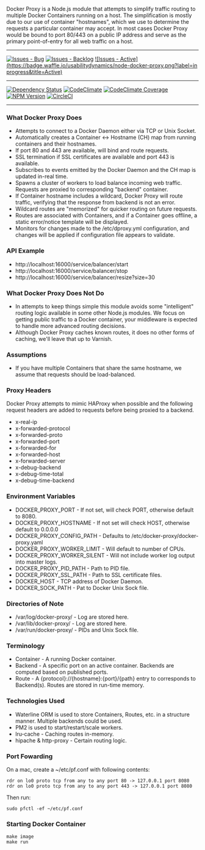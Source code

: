 Docker Proxy is a Node.js module that attempts to simplify traffic routing to multiple Docker Containers running on a host.
The simplification is mostly due to our use of container "hostnames", which we use to determine the requests a particular container may accept.
In most cases Docker Proxy would be bound to port 80/443 on a public IP address and serve as the primary point-of-entry for all web traffic on a host.

***
[![Issues - Bug](https://badge.waffle.io/usabilitydynamics/node-docker-proxy.png?label=bug&title=Bugs)](http://waffle.io/usabilitydynamics/node-docker-proxy)
[![Issues - Backlog](https://badge.waffle.io/usabilitydynamics/node-docker-proxy.png?label=backlog&title=Backlog)](http://waffle.io/usabilitydynamics/node-docker-proxy/)
[![Issues - Active](https://badge.waffle.io/usabilitydynamics/node-docker-proxy.png?label=in progress&title=Active)](http://waffle.io/usabilitydynamics/node-docker-proxy/)
***
[![Dependency Status](https://gemnasium.com/UsabilityDynamics/node-docker-proxy.svg)](https://gemnasium.com/UsabilityDynamics/node-docker-proxy)
[![CodeClimate](http://img.shields.io/codeclimate/github/UsabilityDynamics/node-docker-proxy.svg)](https://codeclimate.com/github/UsabilityDynamics/node-docker-proxy)
[![CodeClimate Coverage](http://img.shields.io/codeclimate/coverage/github/UsabilityDynamics/node-docker-proxy.svg)](https://codeclimate.com/github/UsabilityDynamics/node-docker-proxy)
[![NPM Version](http://img.shields.io/npm/v/object-settings.svg)](https://www.npmjs.org/package/object-settings)
[![CircleCI](https://circleci.com/gh/UsabilityDynamics/node-docker-proxy.png?circle-token=822abc09fd13abaf818fdb0623f3185185599ca5)](https://circleci.com/gh/UsabilityDynamics/node-docker-proxy)
***

### What Docker Proxy Does

* Attempts to connect to a Docker Daemon either via TCP or Unix Socket.
* Automatically creates a Container <-> Hostname (CH) map from running containers and their hostnames.
* If port 80 and 443 are available, will bind and route requests.
* SSL termination if SSL certificates are available and port 443 is available.
* Subscribes to events emitted by the Docker Daemon and the CH map is updated in-real time.
* Spawns a cluster of workers to load balance incoming web traffic. Requests are proxied to corresponding "backend" container.
* If Container hostname includes a wildcard, Docker Proxy will route traffic, verifying that the response from backend is not an error.
* Wildcard routes are "memorized" for quicker routing on future requests.
* Routes are associated with Containers, and if a Container goes offline, a static error/notice template will be displayed.
* Monitors for changes made to the /etc/dproxy.yml configuration, and changes will be applied if configuration file appears to validate.

### API Example

* http://localhost:16000/service/balancer/start
* http://localhost:16000/service/balancer/stop
* http://localhost:16000/service/balancer/resize?size=30

### What Docker Proxy Does Not Do

* In attempts to keep things simple this module avoids some "intelligent" routing logic available in some other Node.js modules. We focus on getting public traffic to a Docker container, your middleware is expected to handle more advanced routing decisions.
* Although Docker Proxy caches known routes, it does no other forms of caching, we'll leave that up to Varnish.

### Assumptions

* If you have multiple Containers that share the same hostname, we assume that requests should be load-balanced.

### Proxy Headers
Docker Proxy attempts to mimic HAProxy when possible and the following request headers are added to requests before being proxied to a backend.

* x-real-ip
* x-forwarded-protocol
* x-forwarded-proto
* x-forwarded-port
* x-forwarded-for
* x-forwarded-host
* x-forwarded-server
* x-debug-backend
* x-debug-time-total
* x-debug-time-backend

### Environment Variables

* DOCKER_PROXY_PORT - If not set, will check PORT, otherwise default to 8080.
* DOCKER_PROXY_HOSTNAME - If not set will check HOST, otherwise default to 0.0.0.0
* DOCKER_PROXY_CONFIG_PATH - Defaults to /etc/docker-proxy/docker-proxy.yaml
* DOCKER_PROXY_WORKER_LIMIT - Will default to number of CPUs.
* DOCKER_PROXY_WORKER_SILENT - Will not include worker log output into master logs.
* DOCKER_PROXY_PID_PATH - Path to PID file.
* DOCKER_PROXY_SSL_PATH - Path to SSL certificate files.
* DOCKER_HOST - TCP address of Docker Daemon.
* DOCKER_SOCK_PATH - Pat to Docker Unix Sock file.

### Directories of Note

* /var/log/docker-proxy/ - Log are stored here.
* /var/lib/docker-proxy/ - Log are stored here.
* /var/run/docker-proxy/ - PIDs and Unix Sock file.

### Terminology

* Container - A running Docker container.
* Backend - A specific port on an active container. Backends are computed based on published ports.
* Route - A {protocol}://{hostname}:{port}/{path} entry to corresponds to Backend(s). Routes are stored in run-time memory.

### Technologies Used

* Waterline ORM is used to store Containers, Routes, etc. in a structure manner. Multiple backends could be used.
* PM2 is used to start/restart/scale workers.
* lru-cache - Caching routes in-memory.
* hipache & http-proxy - Certain routing logic.

### Port Fowarding
On a mac, create a ~/etc/pf.conf with following contents:

    rdr on lo0 proto tcp from any to any port 80 -> 127.0.0.1 port 8080
    rdr on lo0 proto tcp from any to any port 443 -> 127.0.0.1 port 8080

Then run:

    sudo pfctl -ef ~/etc/pf.conf

### Starting Docker Container

    make image
    make run



